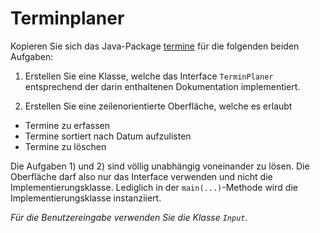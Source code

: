 # Terminplaner #

Kopieren Sie sich das Java-Package [termine](http://code.google.com/p/pr-gse/source/browse/#svn/trunk/vorgabe/src/termine) für die folgenden beiden Aufgaben:


1) Erstellen Sie eine Klasse, welche das Interface `TerminPlaner` entsprechend der darin enthaltenen Dokumentation implementiert.

2) Erstellen Sie eine zeilenorientierte Oberfläche, welche es erlaubt
  * Termine zu erfassen
  * Termine sortiert nach Datum aufzulisten
  * Termine zu löschen

Die Aufgaben 1) und 2) sind völlig unabhängig voneinander zu lösen. Die Oberfläche darf also nur das Interface verwenden und nicht die Implementierungsklasse. Lediglich in der `main(...)`-Methode wird die Implementierungsklasse instanziiert.

_Für die Benutzereingabe verwenden Sie die Klasse `Input`._